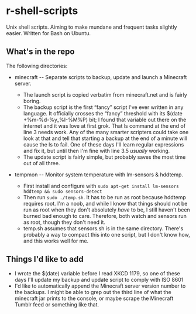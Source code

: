 r-shell-scripts
===============

Unix shell scripts. Aiming to make mundane and frequent tasks slightly easier. Written for Bash on Ubuntu.

What's in the repo
------------------
The following directories:

- minecraft -- Separate scripts to backup, update and launch a Minecraft server.  

    - The launch script is copied verbatim from minecraft.net and is fairly boring.
    - The backup script is the first “fancy” script I've ever written in any language. It officially crosses the “fancy” threshold with its $(date +%m-%d-%y_%I-%M%P) bit; I found that variable out there on the internet and it was love at first grok. That ls command at the end of line 3 needs work. Any of the many smarter scripters could take one look at that and tell that starting a backup at the end of a minute will cause the ls to fail. One of these days I'll learn regular expressions and fix it, but until then I'm fine with line 3.5 *usually* working. 
    - The update script is fairly simple, but probably saves the most time out of all three.

 
- tempmon -- Monitor system temperature with lm-sensors & hddtemp.

    - First install and configure with ``sudo apt-get install lm-sensors hddtemp && sudo sensors-detect``
    - Then run ``sudo ./temp.sh``. It has to be run as root because hddtemp requires root. I'm a noob, and while I know that things should not be run as root when they don't absolutely *have* to be, I still haven't been burned bad enough to care. Therefore, both watch and sensors run as root, though they don't need it.
    - temp.sh assumes that sensors.sh is in the same directory. There's probably a way to compact this into one script, but I don't know how, and this works well for me.


Things I'd like to add
------------------
- I wrote the $(date) variable before I read XKCD 1179, so one of these days I'll update my backup and update script to comply with ISO 8601
- I'd like to automatically append the Minecraft server version number to the backups. I might be able to grep out the third line of what the minecraft jar prints to the console, or maybe scrape the Minecraft Tumblr feed or something like that. 